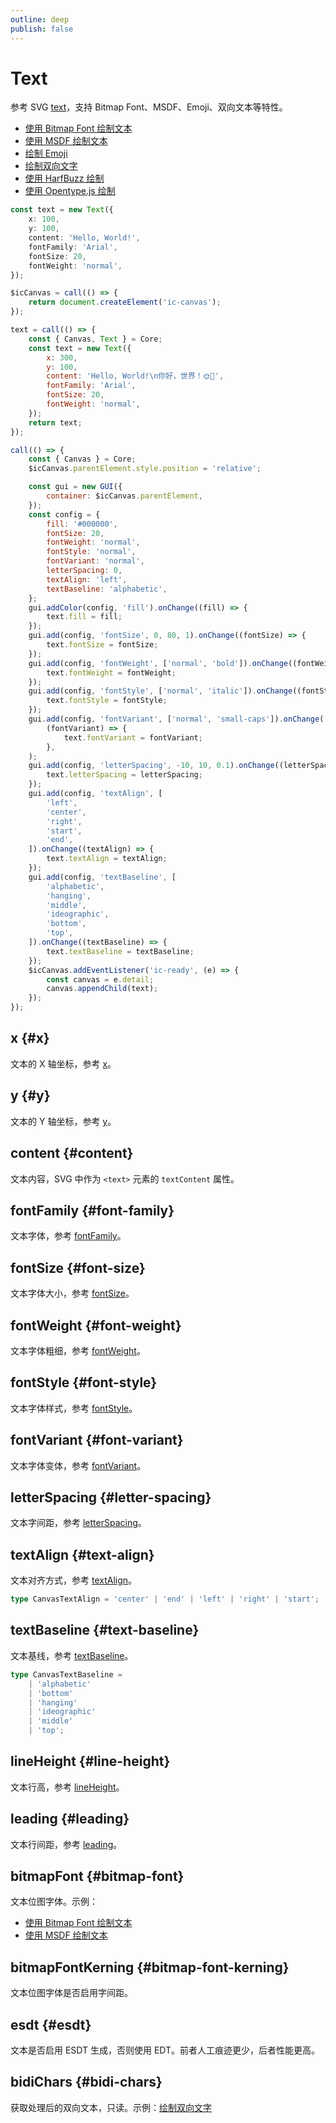 ```yaml
---
outline: deep
publish: false
---
```


# Text

参考 SVG [text]，支持 Bitmap Font、MSDF、Emoji、双向文本等特性。

-   [使用 Bitmap Font 绘制文本](/zh/example/bitmap-font)
-   [使用 MSDF 绘制文本](/zh/example/msdf-text)
-   [绘制 Emoji](/zh/example/emoji)
-   [绘制双向文字](/zh/example/bidi)
-   [使用 HarfBuzz 绘制](/zh/example/harfbuzz)
-   [使用 Opentype.js 绘制](/zh/example/opentype)

```ts
const text = new Text({
    x: 100,
    y: 100,
    content: 'Hello, World!',
    fontFamily: 'Arial',
    fontSize: 20,
    fontWeight: 'normal',
});
```

```js eval code=false
$icCanvas = call(() => {
    return document.createElement('ic-canvas');
});
```

```js eval code=false
text = call(() => {
    const { Canvas, Text } = Core;
    const text = new Text({
        x: 300,
        y: 100,
        content: 'Hello, World!\n你好，世界！🌞🌛',
        fontFamily: 'Arial',
        fontSize: 20,
        fontWeight: 'normal',
    });
    return text;
});
```

```js eval code=false inspector=false
call(() => {
    const { Canvas } = Core;
    $icCanvas.parentElement.style.position = 'relative';

    const gui = new GUI({
        container: $icCanvas.parentElement,
    });
    const config = {
        fill: '#000000',
        fontSize: 20,
        fontWeight: 'normal',
        fontStyle: 'normal',
        fontVariant: 'normal',
        letterSpacing: 0,
        textAlign: 'left',
        textBaseline: 'alphabetic',
    };
    gui.addColor(config, 'fill').onChange((fill) => {
        text.fill = fill;
    });
    gui.add(config, 'fontSize', 0, 80, 1).onChange((fontSize) => {
        text.fontSize = fontSize;
    });
    gui.add(config, 'fontWeight', ['normal', 'bold']).onChange((fontWeight) => {
        text.fontWeight = fontWeight;
    });
    gui.add(config, 'fontStyle', ['normal', 'italic']).onChange((fontStyle) => {
        text.fontStyle = fontStyle;
    });
    gui.add(config, 'fontVariant', ['normal', 'small-caps']).onChange(
        (fontVariant) => {
            text.fontVariant = fontVariant;
        },
    );
    gui.add(config, 'letterSpacing', -10, 10, 0.1).onChange((letterSpacing) => {
        text.letterSpacing = letterSpacing;
    });
    gui.add(config, 'textAlign', [
        'left',
        'center',
        'right',
        'start',
        'end',
    ]).onChange((textAlign) => {
        text.textAlign = textAlign;
    });
    gui.add(config, 'textBaseline', [
        'alphabetic',
        'hanging',
        'middle',
        'ideographic',
        'bottom',
        'top',
    ]).onChange((textBaseline) => {
        text.textBaseline = textBaseline;
    });
    $icCanvas.addEventListener('ic-ready', (e) => {
        const canvas = e.detail;
        canvas.appendChild(text);
    });
});
```

## x {#x}

文本的 X 轴坐标，参考 [x]。

## y {#y}

文本的 Y 轴坐标，参考 [y]。

## content {#content}

文本内容，SVG 中作为 `<text>` 元素的 `textContent` 属性。

## fontFamily {#font-family}

文本字体，参考 [fontFamily]。

## fontSize {#font-size}

文本字体大小，参考 [fontSize]。

## fontWeight {#font-weight}

文本字体粗细，参考 [fontWeight]。

## fontStyle {#font-style}

文本字体样式，参考 [fontStyle]。

## fontVariant {#font-variant}

文本字体变体，参考 [fontVariant]。

## letterSpacing {#letter-spacing}

文本字间距，参考 [letterSpacing]。

## textAlign {#text-align}

文本对齐方式，参考 [textAlign]。

```ts
type CanvasTextAlign = 'center' | 'end' | 'left' | 'right' | 'start';
```

## textBaseline {#text-baseline}

文本基线，参考 [textBaseline]。

```ts
type CanvasTextBaseline =
    | 'alphabetic'
    | 'bottom'
    | 'hanging'
    | 'ideographic'
    | 'middle'
    | 'top';
```

## lineHeight {#line-height}

文本行高，参考 [lineHeight]。

## leading {#leading}

文本行间距，参考 [leading]。

## bitmapFont {#bitmap-font}

文本位图字体。示例：

-   [使用 Bitmap Font 绘制文本](/zh/example/bitmap-font)
-   [使用 MSDF 绘制文本](/zh/example/msdf-text)

## bitmapFontKerning {#bitmap-font-kerning}

文本位图字体是否启用字间距。

## esdt {#esdt}

文本是否启用 ESDT 生成，否则使用 EDT。前者人工痕迹更少，后者性能更高。

## bidiChars {#bidi-chars}

获取处理后的双向文本，只读。示例：[绘制双向文字](/zh/example/bidi)

[text]: https://developer.mozilla.org/en-US/docs/Web/SVG/Element/text
[x]: https://developer.mozilla.org/zh-CN/docs/Web/SVG/Attribute/x
[y]: https://developer.mozilla.org/zh-CN/docs/Web/SVG/Attribute/y
[fontFamily]: https://developer.mozilla.org/zh-CN/docs/Web/SVG/Attribute/font-family
[fontSize]: https://developer.mozilla.org/zh-CN/docs/Web/SVG/Attribute/font-size
[fontWeight]: https://developer.mozilla.org/en-US/docs/Web/SVG/Attribute/font-weight
[fontStyle]: https://developer.mozilla.org/en-US/docs/Web/SVG/Attribute/font-style
[fontVariant]: https://developer.mozilla.org/en-US/docs/Web/SVG/Attribute/font-variant
[letterSpacing]: https://developer.mozilla.org/en-US/docs/Web/SVG/Attribute/letter-spacing
[lineHeight]: https://developer.mozilla.org/zh-CN/docs/Web/SVG/Attribute/line-height
[textAlign]: https://developer.mozilla.org/en-US/docs/Web/SVG/Attribute/text-align
[textBaseline]: https://developer.mozilla.org/en-US/docs/Web/SVG/Attribute/text-baseline
[leading]: https://developer.mozilla.org/en-US/docs/Web/SVG/Attribute/leading
